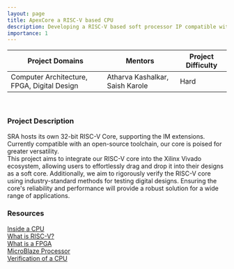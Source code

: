 ```yaml
---
layout: page
title: ApexCore a RISC-V based CPU
description: Developing a RISC-V based soft processor IP compatible with AMD's Xilinx Boards.  
importance: 1
---
```


| Project Domains                              | Mentors                         | Project Difficulty |
|----------------------------------------------|---------------------------------|--------------------|
| Computer Architecture, FPGA, Digital Design  | Atharva Kashalkar, Saish Karole | Hard               |

<br>

### Project Description


SRA hosts its own 32-bit RISC-V Core, supporting the IM extensions. Currently compatible with an open-source toolchain, our core is poised for greater versatility.<br>
This project aims to integrate our RISC-V core into the Xilinx Vivado ecosystem, allowing users to effortlessly drag and drop it into their designs as a soft core. Additionally, we aim to rigorously verify the RISC-V core using industry-standard methods for testing digital designs. Ensuring the core's reliability and performance will provide a robust solution for a wide range of applications.

### Resources

[Inside a CPU](https://www.youtube.com/watch?v=IAkj32VPcUE)<br>
[What is RISC-V?](https://www.youtube.com/watch?v=Ps0JFsyX2fU)<br>
[What is a FPGA](https://www.youtube.com/watch?v=WY-F3knih7c)<br>
[MicroBlaze Processor](https://www.xilinx.com/products/design-tools/microblaze.html)<br>
[Verification of a CPU](https://www.youtube.com/watch?v=Hg3O4Ti92gk)
